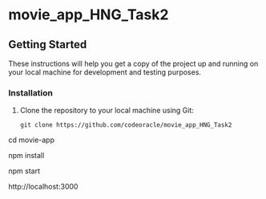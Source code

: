 # movie_app_HNG_Task2


## Getting Started

These instructions will help you get a copy of the project up and running on your local machine for development and testing purposes.

### Installation

1. Clone the repository to your local machine using Git:

   ```shell
   git clone https://github.com/codeoracle/movie_app_HNG_Task2

cd movie-app

npm install

npm start

http://localhost:3000

